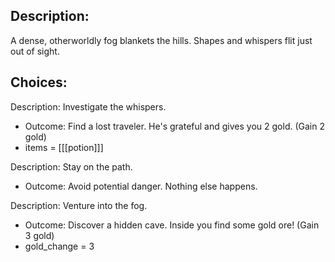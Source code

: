 ## Description:
A dense, otherworldly fog blankets the hills. Shapes and whispers flit just out of sight.

## Choices:
Description: Investigate the whispers.
- Outcome: Find a lost traveler. He's grateful and gives you 2 gold. (Gain 2 gold)
- items = \[[[potion]]]

Description: Stay on the path.
- Outcome: Avoid potential danger. Nothing else happens.

Description: Venture into the fog.
- Outcome: Discover a hidden cave. Inside you find some gold ore! (Gain 3 gold)
- gold_change = 3